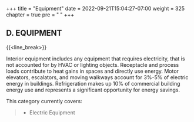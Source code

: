 +++
title = "Equipment"
date = 2022-09-21T15:04:27-07:00
weight = 325
chapter = true
pre = "<b>  </b>"
+++

## D. EQUIPMENT

{{<line_break>}}

Interior equipment includes any equipment that requires electricity, that is not accounted for by HVAC or lighting objects. Receptacle and process loads contribute to heat gains in spaces and directly use energy. Motor elevators, escalators, and moving walkways account for 3%-5% of electric energy in buildings. Refrigeration makes up 10% of commercial building energy use and represents a significant opportunity for energy savings.  

This category currently covers: 
>- Electric Equipment
<!-- >- Gas Equipment -->